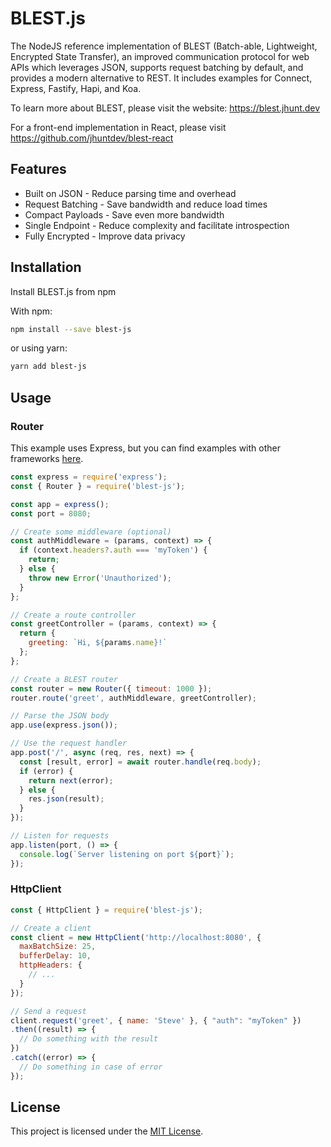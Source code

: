 # BLEST.js

The NodeJS reference implementation of BLEST (Batch-able, Lightweight, Encrypted State Transfer), an improved communication protocol for web APIs which leverages JSON, supports request batching by default, and provides a modern alternative to REST. It includes examples for Connect, Express, Fastify, Hapi, and Koa.

To learn more about BLEST, please visit the website: https://blest.jhunt.dev

For a front-end implementation in React, please visit https://github.com/jhuntdev/blest-react

## Features

- Built on JSON - Reduce parsing time and overhead
- Request Batching - Save bandwidth and reduce load times
- Compact Payloads - Save even more bandwidth
- Single Endpoint - Reduce complexity and facilitate introspection
- Fully Encrypted - Improve data privacy

## Installation

Install BLEST.js from npm

With npm:
```bash
npm install --save blest-js
```
or using yarn:
```bash
yarn add blest-js
```

## Usage

<!-- The default export of this library has an interface similar to Express or Connect. It also provides a `Router` class with a `handle` method for use in an existing NodeJS application and an `HttpClient` class with a `request` method for making BLEST HTTP requests.

```javascript
const blest = require('blest-js');

const app = blest({
  timeout: 1000,
  url: '/',
  cors: 'http://localhost:3000'
});
const port = 8080;

const authMiddleware = (params, context) => {
  if (params?.name) {
    context.user = {
      name: params.name
    };
  } else {
    throw new Error('Unauthorized');
  }
};

const greetController = (params, context) => {
  return {
    greeting: `Hi, ${context.user?.name}!`
  };
};

const errorHandler = (params, context, error) => {
  console.log(error);
};

app.use(errorHandler);

app.use(authMiddleware);

app.route('greet', greetController);

app.listen(port, () => {
  console.log(`Server listening on port ${port}`);
});
``` -->

### Router

This example uses Express, but you can find examples with other frameworks [here](examples).

```javascript
const express = require('express');
const { Router } = require('blest-js');

const app = express();
const port = 8080;

// Create some middleware (optional)
const authMiddleware = (params, context) => {
  if (context.headers?.auth === 'myToken') {
    return;
  } else {
    throw new Error('Unauthorized');
  }
};

// Create a route controller
const greetController = (params, context) => {
  return {
    greeting: `Hi, ${params.name}!`
  };
};

// Create a BLEST router
const router = new Router({ timeout: 1000 });
router.route('greet', authMiddleware, greetController);

// Parse the JSON body
app.use(express.json());

// Use the request handler
app.post('/', async (req, res, next) => {
  const [result, error] = await router.handle(req.body);
  if (error) {
    return next(error);
  } else {
    res.json(result);
  }
});

// Listen for requests
app.listen(port, () => {
  console.log(`Server listening on port ${port}`);
});
```

### HttpClient

```javascript
const { HttpClient } = require('blest-js');

// Create a client
const client = new HttpClient('http://localhost:8080', {
  maxBatchSize: 25,
  bufferDelay: 10,
  httpHeaders: {
    // ...
  }
});

// Send a request
client.request('greet', { name: 'Steve' }, { "auth": "myToken" })
.then((result) => {
  // Do something with the result
})
.catch((error) => {
  // Do something in case of error
});
```

## License

This project is licensed under the [MIT License](LICENSE).